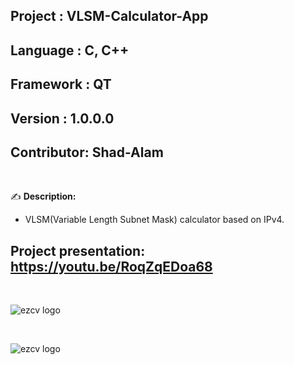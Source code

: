 ## Project    : VLSM-Calculator-App
## Language   : C, C++
## Framework  : QT
## Version    : 1.0.0.0
## Contributor: Shad-Alam 

<br/>

:writing_hand: **Description:** <br/>

- VLSM(Variable Length Subnet Mask) calculator based on IPv4. <br/>

## Project presentation: https://youtu.be/RoqZqEDoa68

<br/> 

![ezcv logo](https://github.com/Shad-Alam/VLSM-Calculator-App/blob/main/screenshot/d1.jpg)

<br/>

![ezcv logo](https://github.com/Shad-Alam/VLSM-Calculator-App/blob/main/screenshot/d2.jpg)


